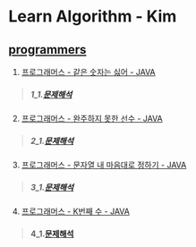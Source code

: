 # Learn Algorithm - Kim

## [programmers](https://programmers.co.kr/)

1. [프로그래머스 - 같은 숫자는 싫어 - JAVA](https://github.com/HyunInKim/algorithm/blob/master/src/No_Samenumber/Solution.java)
>##### 1_1.[문제해석](http://bigzoo.tistory.com/18?category=731175)
2. [프로그래머스 - 완주하지 못한 선수 - JAVA](https://github.com/HyunInKim/algorithm/blob/master/src/Participant/Solution.java)
>##### 2_1.[문제해석]()
3. [프로그래머스 - 문자열 내 마음대로 정하기 - JAVA](https://github.com/HyunInKim/algorithm/blob/master/src/String_sort/Solution.java)
>##### 3_1.[문제해석](http://bigzoo.tistory.com/18)
4. [프로그래머스 - K번째 수 - JAVA](https://github.com/HyunInKim/algorithm/tree/master/src/Kth_number/Solution.java)
>####  4_1.[문제해석](http://bigzoo.tistory.com/17)
